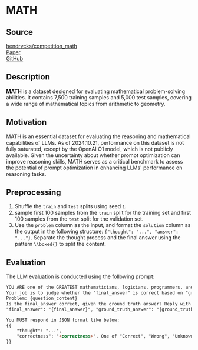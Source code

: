 # MATH

## Source

[hendrycks/competition_math](https://huggingface.co/datasets/hendrycks/competition_math)  
[Paper](https://arxiv.org/abs/2103.03874)  
[GitHub](https://github.com/hendrycks/math)

## Description

**MATH** is a dataset designed for evaluating mathematical problem-solving abilities. It contains 7,500 training samples and 5,000 test samples, covering a wide range of mathematical topics from arithmetic to geometry.

## Motivation

MATH is an essential dataset for evaluating the reasoning and mathematical capabilities of LLMs. As of 2024.10.21, performance on this dataset is not fully saturated, except by the OpenAI O1 model, which is not publicly available. Given the uncertainty about whether prompt optimization can improve reasoning skills, MATH serves as a critical benchmark to assess the potential of prompt optimization in enhancing LLMs' performance on reasoning tasks.

## Preprocessing

1. Shuffle the `train` and `test` splits using seed `1`.
2. sample first 100 samples from the `train` split for the training set and first 100 samples from the `test` split for the validation set.
3. Use the `problem` column as the input, and format the `solution` column as the output in the following structure: `{"thought": "...", "answer": "..."}`. Separate the thought process and the final answer using the pattern `\\boxed{}` to split the content.

## Evaluation

The LLM evaluation is conducted using the following prompt:

```markdown
YOU ARE one of the GREATEST mathematicians, logicians, programmers, and AI scientists. You are intelligent and rational. You are prudent and cautious. Your mastery over Arithmetic, Combinatorics, Number Theory, Probability Theory, Algebra, Analysis, and Geometry is unparalleled. You THINK NATURAL, BROAD AND DEEP. Let's think step by step.
Your job is to judge whether the "final_answer" is correct based on "ground_truth_answer", do not be strict on the format, but check the content. Notice that unsolved half results are not Correct.
Problem: {question_content}
Is the final_answer correct, given the ground truth answer? Reply with Correct, Wrong or Unknown.
"final_answer": "{final_answer}", "ground_truth_answer": "{ground_truth_answer}"

You MUST respond in JSON format like below:
{{
    "thought": "...",
    "correctness": "<correctness>", One of "Correct", "Wrong", "Unknown"
}}
```
